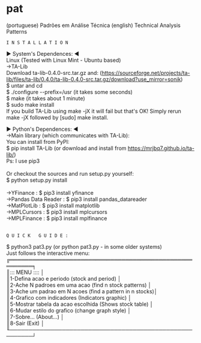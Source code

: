# pat
(portuguese) Padrões em Análise Técnica (english) Technical Analysis Patterns 

	I N S T A L L A T I O N
►    System's Dependences: ◄<br>
Linux (Tested with Linux Mint - Ubuntu based)<br>
->TA-Lib<br>
Download ta-lib-0.4.0-src.tar.gz and: (https://sourceforge.net/projects/ta-lib/files/ta-lib/0.4.0/ta-lib-0.4.0-src.tar.gz/download?use_mirror=sonik)<br>
$ untar and cd<br>
$ ./configure --prefix=/usr (it takes some seconds)<br>
$ make (it takes about 1 minute)<br>
$ sudo make install<br>
    If you build TA-Lib using make -jX it will fail but that's OK! Simply rerun make -jX followed by [sudo] make install.<br>
    
►    Python's Dependences: ◄<br>
->Main library (which communicates with TA-Lib):<br>
	You can install from PyPI:<br>
	$ pip install TA-Lib (or download and install from https://mrjbq7.github.io/ta-lib/)<br>
	Ps: I use pip3<br>
	<br>
	Or checkout the sources and run setup.py yourself:<br>
	$ python setup.py install<br>
<br>
->YFinance		       : $ pip3 install yfinance<br>
->Pandas Data Reader   : $ pip3 install pandas_datareader<br>
->MatPlotLib		   : $ pip3 install matplotlib<br>
->MPLCursors		   : $ pip3 install mplcursors<br>
->MPLFinance		   : $ pip3 install mplfinance<br>
<br>

	Q U I C K   G U I D E :

$ python3 pat3.py		(or python pat3.py - in some older systems)<br>
Just follows the interactive menu:<br>
╔════════════════════════════════════════════════════════╕<br>
║::: MENU ::::                       	                 │<br>
║1-Defina acao e periodo (stock and period) 	         │<br>
║2-Ache N padroes em uma acao (find n stock patterns)    │<br>
║3-Ache um padrao em N acoes (find a pattern in n stocks)│<br>
║4-Grafico com indicadores (Indicators graphic)          │<br>
║5-Mostrar tabela da acao escolhida (Shows stock table)  │<br>
║6-Mudar estilo do grafico (change graph style)          │<br>
║7-Sobre...   (About...)                                 │<br>
║8-Sair       (Exit)                                     │<br>
╙────────────────────────────────────────────────────────┘<br>

